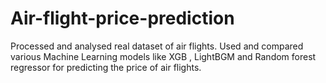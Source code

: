 # Air-flight-price-prediction


Processed and analysed real dataset of air flights.
Used and compared various Machine Learning models like XGB , LightBGM and Random forest regressor for predicting the price of air flights.
